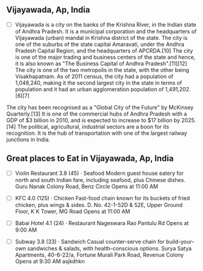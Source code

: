 ## Vijayawada, Ap, India
- [ ] Vijayawada is a city on the banks of the Krishna River, in the Indian state of Andhra Pradesh. It is a municipal corporation and the headquarters of Vijayawada (urban) mandal in Krishna district of the state. The city is one of the suburbs of the state capital Amaravati, under the Andhra Pradesh Capital Region, and the headquarters of APCRDA.[10] The city is one of the major trading and business centers of the state and hence, it is also known as "The Business Capital of Andhra Pradesh".[11][12] The city is one of the two metropolis in the state, with the other being Visakhapatnam. As of 2011 census, the city had a population of 1,048,240, making it the second largest city in the state in terms of population and it had an urban agglomeration population of 1,491,202.[6][7]

The city has been recognised as a "Global City of the Future" by McKinsey Quarterly.[13] It is one of the commercial hubs of Andhra Pradesh with a GDP of $3 billion in 2010, and is expected to increase to $17 billion by 2025.[14] The political, agricultural, industrial sectors are a boon for its recognition. It is the hub of transportation with one of the largest railway junctions in India.



## Great places to Eat in Vijayawada, Ap, India

- [ ] Violin Restaurant
3.8 (45) · Seafood
Modern guest house eatery for north and south Indian fare, including seafood, plus Chinese dishes.
Guru Nanak Colony Road, Benz Circle
Opens at 11:00 AM

- [ ] KFC
4.0 (125) · Chicken
Fast-food chain known for its buckets of fried chicken, plus wings & sides.
D. No. 42-1-52D & 52E, Upper Ground Floor, K K Tower, MG Road
Opens at 11:00 AM

- [ ] Babai Hotel
4.1 (24) · Restaurant
Nageswara Rao Pantulu Rd
Opens at 9:00 AM

- [ ] Subway
3.8 (33) · Sandwich
Casual counter-serve chain for build-your-own sandwiches & salads, with health-conscious options.
Surya Satya Apartments, 40-6-22/a, Fortune Murali Park Road, Revenue Colony
Opens at 9:30 AM
asjkdhkn
